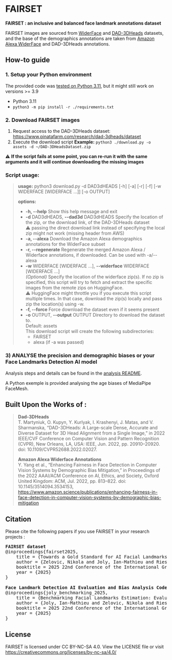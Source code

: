 # FAIRSET
**FAIRSET : an inclusive and balanced face landmark annotations dataset**

FAIRSET images are sourced from [WiderFace](http://shuoyang1213.me/WIDERFACE/) and [DAD-3DHeads](https://github.com/PinataFarms/DAD-3DHeads/) datasets, and the base of the demographics annotations are taken from [Amazon Alexa WiderFace](https://github.com/amazon-science/widerface-demographics/) and DAD-3DHeads annotations.

## How-to guide
### 1. Setup your Python environment
The provided code was <u>tested on Python 3.11</u>, but it might still work on versions >= 3.9
- Python 3.11
- `python3 -m pip install -r ./requirements.txt`

### 2. Download FAIRSET images
1) Request access to the DAD-3DHeads dataset: https://www.pinatafarm.com/research/dad-3dheads/dataset
2) Execute the download script
**Example:** `python3 ./download.py -o assets -d ~/DAD-3DHeadsDataset.zip`

:warning: **If the script fails at some point, you can re-run it with the same arguments and it will continue downloading the missing images**

### Script usage:
>**usage:** python3 download.py -d DAD3dHEADS [-h] [-a] [-r] [-f] [-w WIDERFACE [WIDERFACE ...]] [-o OUTPUT]
>
>**options:**
>- **-h, --help**            Show this help message and exit
>- **-d** DAD3dHEADS, **--dad3d**  DAD3dHEADS
> Specify the location of the zip, or the download link, of the DAD-3DHeads dataset
>  <br/> :warning: passing the direct download link instead of specifying the local zip might not work (missing header from AWS)
> - **-a, --alexa**          Download the Amazon Alexa demographics annotations for the WiderFace subset
>- **-r, --regenerate**      Regenerate the merged Amazon Alexa / Widerface annotations, if downloaded. Can be used with -a/--alexa
>- **-w** WIDERFACE [WIDERFACE ...], **--widerface** WIDERFACE [WIDERFACE ...]<br/>
> *(Optional)* Specify the location of the widerface zip(s). If no zip is specified, this script will try to fetch and extract the specific images from the remote zips on HuggingFace.
> <br /> :warning: HuggingFace might throttle you if you execute this script multiple times. In that case, download the zip(s) locally and pass zip the location(s) using -w.
> - **-f, --force**           Force download the dataset even if it seems present
> - **-o** OUTPUT, **--output** OUTPUT
> Directory to download the dataset to.<br/>
> Default: assets<br/>
> This download script will create the following subdirectories:
>   - FAIRSET
>   - alexa (if -a was passed)


### 3) ANALYSE the precision and demographic biases or your Face Landmarks Detection AI model
Analysis steps and details can be found in the [analysis README](analysis/README.md).

A Python exemple is provided analysing the age biases of MediaPipe FaceMesh.

## Built Upon the Works of :
> **Dad-3DHeads**<br/>
> T. Martyniuk, O. Kupyn, Y. Kurlyak, I. Krashenyi, J. Matas, and V. Sharmanska, “DAD-3DHeads: A Large-scale Dense, Accurate and Diverse Dataset for 3D Head Alignment from a Single Image,” in 2022 IEEE/CVF Conference on Computer Vision and Pattern Recognition (CVPR), New Orleans, LA, USA: IEEE, Jun. 2022, pp. 20910–20920. doi: 10.1109/CVPR52688.2022.02027.
>
> **Amazon Alexa Widerface Annotations**<br/>
> Y. Yang et al., “Enhancing Fairness in Face Detection in Computer Vision Systems by Demographic Bias Mitigation,” in Proceedings of the 2022 	AAAI/ACM Conference on AI, Ethics, and Society, Oxford United Kingdom: ACM, Jul. 2022, pp. 813–822. doi: 10.1145/3514094.3534153, https://www.amazon.science/publications/enhancing-fairness-in-face-detection-in-computer-vision-systems-by-demographic-bias-mitigation

## Citation

Please cite the following papers if you use FAIRSET in your research projects :

<pre>
<b>FAIRSET dataset</b>
@inproceedings{fairset2025,
    title = {Towards a Gold Standard for AI Facial Landmarks Estimation: Constructing FAIRSET, a Balanced and Inclusive Landmark Database},
    author = {Zelovic, Nikola and Joly, Ian-Mathieu and Riesco, Eleonor and Lebel, Karina},
    booktitle = 2025 22nd Conference of the International Graphonomics Society - Investigating Human Movements | Handwriting and Beyond},
    year = {2025}
}

<b>Face Landmark Detection AI Evaluation and Bias Analysis Code</b>
@inproceedings{joly_benchmarking_2025,
    title = {Benchmarking Facial Landmarks Estimation: Evaluating Popular Algorithms Using FAIRSET, a Balanced Landmark Database},
    author = {Joly, Ian-Mathieu and Zelovic, Nikola and Riesco, Eleonor and Lebel, Karina},
    booktitle = 2025 22nd Conference of the International Graphonomics Society - Investigating Human Movements | Handwriting and Beyond},
    year = {2025}
}
</pre>

## License
FAIRSET is licensed under CC BY-NC-SA 4.0. View the LICENSE file or visit https://creativecommons.org/licenses/by-nc-sa/4.0/
